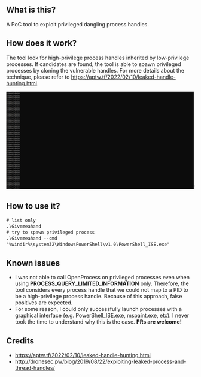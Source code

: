 ## What is this?
A PoC tool to exploit privileged dangling process handles.

## How does it work?
The tool look for high-privilege process handles inherited by low-privilege processes.  If candidates are found, the tool is able to spawn privileged processes by cloning the vulnerable handles.  For more details about the technique, please refer to https://aptw.tf/2022/02/10/leaked-handle-hunting.html.

![](/Give-me-a-hand.gif)

## How to use it?

```
# list only
.\Givemeahand
# try to spawn privileged process
.\Givemeahand --cmd "%windir%\system32\WindowsPowerShell\v1.0\PowerShell_ISE.exe"
```

## Known issues
* I was not able to call OpenProcess on privileged processes even when using **PROCESS_QUERY_LIMITED_INFORMATION** only. Therefore, the tool considers every process handle that we could not map to a PID to be a high-privilege process handle. Because of this approach, false positives are expected.
* For some reason, I could only successfully launch processes with a graphical interface (e.g. PowerShell_ISE.exe, mspaint.exe, etc).  I never took the time to understand why this is the case. **PRs are welcome!**

## Credits
* https://aptw.tf/2022/02/10/leaked-handle-hunting.html
* http://dronesec.pw/blog/2019/08/22/exploiting-leaked-process-and-thread-handles/